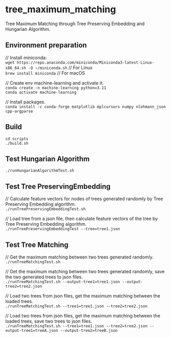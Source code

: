 # tree_maximum_matching
Tree Maximum Matching through Tree Preserving Embedding and Hungarian Algorithm.

## Environment preparation
// Install miniconda:  
`wget https://repo.anaconda.com/miniconda/Miniconda3-latest-Linux-x86_64.sh -O ~/miniconda.sh` // For Linux  
`brew install miniconda` // For macOS  

// Create env machine-learning and activate it.  
`conda create -n machine-learning python=3.11`  
`conda activate machine-learning`  

// Install packages.  
`conda install -c conda-forge matplotlib mplcursors numpy nlohmann_json cpp-argparse`  

## Build
`cd scripts`  
`./build.sh`  

## Test Hungarian Algorithm
`./runHungarianAlgorithmTest.sh`  

## Test Tree PreservingEmbedding
// Calculate feature vectors for nodes of trees generated randomly by Tree Preserving Embedding algorithm.  
`./runTreePreservingEmbeddingTest.sh`  

// Load tree from a json file, then calculate feature vectors of the tree by Tree Preserving Embedding algorithm.  
`./runTreePreservingEmbeddingTest --tree=tree1.json`  

## Test Tree Matching
// Get the maximum matching between two trees generated randomly.  
`./runTreeMatchingTest.sh`  

// Get the maximum matching between two trees generated randomly, save the two generated trees to json files.  
`./runTreeMatchingTest.sh --output-tree1=tree1.json --output-tree2=tree2.json`  

// Load two trees from json files, get the maximum matching between the loaded trees.  
`./runTreeMatchingTest.sh --tree1=tree1.json --tree2=tree2.json`  

// Load two trees from json files, get the maximum matching between the loaded trees, save two trees to json files.  
`./runTreeMatchingTest.sh --tree1=tree1.json --tree2=tree2.json --output-tree1=treeA.json --output-tree2=treeB.json`  